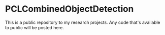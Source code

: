 PCLCombinedObjectDetection
==========================

This is a public repository to my research projects. Any code that's available to public will be posted here.

